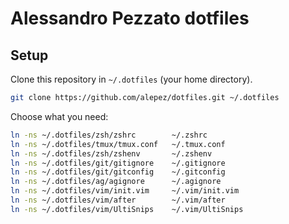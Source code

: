 # Alessandro Pezzato dotfiles

## Setup

Clone this repository in `~/.dotfiles` (your home directory).

```sh
git clone https://github.com/alepez/dotfiles.git ~/.dotfiles
```

Choose what you need:

```sh
ln -ns ~/.dotfiles/zsh/zshrc        ~/.zshrc
ln -ns ~/.dotfiles/tmux/tmux.conf   ~/.tmux.conf
ln -ns ~/.dotfiles/zsh/zshenv       ~/.zshenv
ln -ns ~/.dotfiles/git/gitignore    ~/.gitignore
ln -ns ~/.dotfiles/git/gitconfig    ~/.gitconfig
ln -ns ~/.dotfiles/ag/agignore      ~/.agignore
ln -ns ~/.dotfiles/vim/init.vim     ~/.vim/init.vim
ln -ns ~/.dotfiles/vim/after        ~/.vim/after
ln -ns ~/.dotfiles/vim/UltiSnips    ~/.vim/UltiSnips
```

